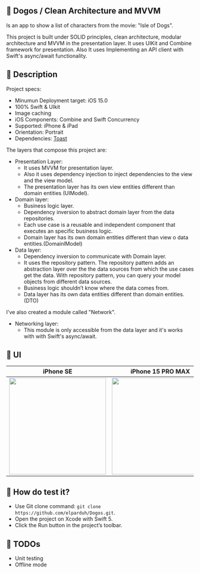 ## :scroll: Dogos / Clean Architecture and MVVM
Is an app to show a list of characters from the movie: "Isle of Dogs".
  
This project is built under SOLID principles, clean architecture, modular architecture and MVVM in the presentation layer. It uses UIKit and Combine framework for presentation. Also It uses Implementing an API client with Swift's async/await functionality.
## :loudspeaker: Description
Project specs:
- Minumun Deployment target: iOS 15.0
- 100% Swift & UIkit
- Image caching
- iOS Components: Combine and Swift Concurrency
- Supported: iPhone & iPad
- Orientation: Portrait
- Dependencies: [Toast](https://github.com/scalessec/Toast-Swift)
  
The layers that compose this project are: 
- Presentation Layer:
    - It uses MVVM for presentation layer.
    - Also it uses dependency injection to inject dependencies to the view and the view model.
    - The presentation layer has its own view entities different than domain entities (UIModel).
- Domain layer:
    - Business logic layer.
    - Dependency inversion to abstract domain layer from the data repositories.
    - Each use case is a reusable and independent component that executes an specific business logic.
    - Domain layer has its own domain entities different than view o data entities.(DomainlModel)
- Data layer:
    - Dependency inversion to communicate with Domain layer.
    - It uses the repository pattern. The repository pattern adds an abstraction layer over the the data sources from which the use cases get the data. With repository pattern, you can query your model objects from different data sources.
    - Business logic shouldn’t know where the data comes from.
    - Data layer has its own data entities different than domain entities.(DTO)

I've also created a module called "Network".
- Networking layer:
    - This module is only accessible from the data layer and it's works with with Swift's async/await.
## :art: UI 
 iPhone SE | iPhone 15 PRO MAX
--- | --- 
<img src="https://github.com/elparduh/Dogos/assets/12547614/a4e816e0-bfbd-4b60-a5e8-843f9774a7b8" width="260"> | <img src="https://github.com/elparduh/Dogos/assets/12547614/ce93a3b8-a655-452b-a2d6-99088fe0dfd6" width="260">
## 💙 How do test it?
- Use Git clone command: ```git clone https://github.com/elparduh/Dogos.git```.
- Open the project on Xcode with Swift 5.
- Click the Run button in the project’s toolbar.
## :bell: TODOs
- Unit testing
- Offline mode
